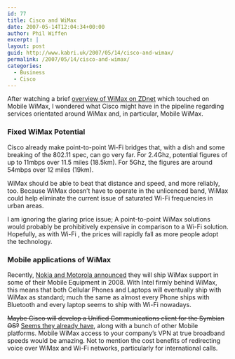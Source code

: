 ```yaml
---
id: 77
title: Cisco and WiMax
date: 2007-05-14T12:04:34+00:00
author: Phil Wiffen
excerpt: |
layout: post
guid: http://www.kabri.uk/2007/05/14/cisco-and-wimax/
permalink: /2007/05/14/cisco-and-wimax/
categories:
  - Business
  - Cisco
---
```

After watching a brief [overview of WiMax on ZDnet](http://news.zdnet.com/2036-2_22-6154836.html) which touched on Mobile WiMax, I wondered what Cisco might have in the pipeline regarding services orientated around WiMax and, in particular, Mobile WiMax.

### Fixed WiMax Potential

Cisco already make point-to-point Wi-Fi bridges that, with a dish and some breaking of the 802.11 spec, can go very far. For 2.4Ghz, potential figures of up to 11mbps over 11.5 miles (18.5km). For 5Ghz, the figures are around 54mbps over 12 miles (19km).

WiMax should be able to beat that distance and speed, and more reliably, too. Because WiMax doesn&#8217;t have to operate in the unlicenced band, WiMax could help eliminate the current issue of saturated Wi-Fi frequencies in urban areas.

I am ignoring the glaring price issue; A point-to-point WiMax solutions would probably be prohibitively expensive in comparison to a Wi-Fi solution. Hopefully, as with Wi-Fi , the prices will rapidly fall as more people adopt the technology.

### Mobile applications of WiMax

Recently, [Nokia and Motorola announced](http://news.zdnet.com/2100-1035_22-6176652.html) they will ship WiMax support in some of their Mobile Equipment in 2008. With Intel firmly behind WiMax, this means that both Cellular Phones and Laptops will eventually ship with WiMax as standard; much the same as almost every Phone ships with Bluetooth and every laptop seems to ship with Wi-Fi nowadays.

<strike>Maybe Cisco will develop a Unified Communications client for the Symbian OS?</strike> [Seems they already have](http://news.zdnet.com/2100-1035_22-6164561.html), along with a bunch of other Mobile platforms. Mobile WiMax access to your company&#8217;s VPN at true broadband speeds would be amazing. Not to mention the cost benefits of redirecting voice over WiMax and Wi-Fi networks, particularly for international calls.
